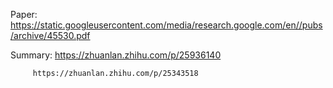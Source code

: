 Paper: https://static.googleusercontent.com/media/research.google.com/en//pubs/archive/45530.pdf

Summary: https://zhuanlan.zhihu.com/p/25936140

         https://zhuanlan.zhihu.com/p/25343518
